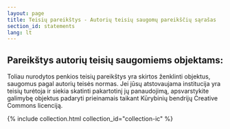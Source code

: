 ```yaml
---
layout: page
title: Teisių pareikštys - Autorių teisių saugomų pareikščių sąrašas
section_id: statements
lang: lt
---
```


## Pareikštys autorių teisių saugomiems objektams:

Toliau nurodytos penkios teisių pareikštys yra skirtos ženklinti objektus, saugomus pagal autorių teisės normas. Jei jūsų atstovaujama institucija yra teisių turėtoja ir siekia skatinti pakartotinį jų panaudojimą, apsvarstykite galimybę objektus padaryti prieinamais taikant Kūrybinių bendrijų Creative Commons licenciją.

{% include collection.html collection_id="collection-ic" %}

